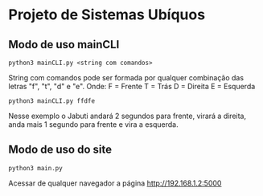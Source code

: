 # Projeto de Sistemas Ubíquos 


## Modo de uso mainCLI

`python3 mainCLI.py <string com comandos>`
  
String com comandos pode ser formada por qualquer combinação  das letras "f", "t", "d" e "e". Onde:
F = Frente
T = Trás
D = Direita
E = Esquerda

`python3 mainCLI.py ffdfe`

Nesse exemplo o Jabuti andará 2 segundos para frente, virará a direita, anda mais 1 segundo para frente e vira a  esquerda.

## Modo de uso do site

`python3 main.py`

Acessar de qualquer navegador a página http://192.168.1.2:5000
